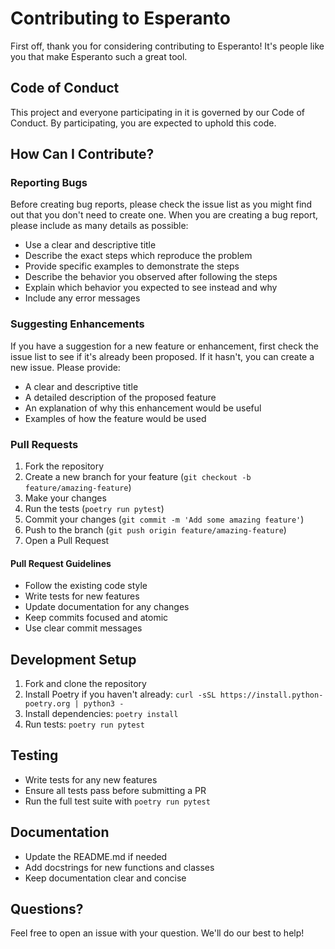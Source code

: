 # Contributing to Esperanto

First off, thank you for considering contributing to Esperanto! It's people like you that make Esperanto such a great tool.

## Code of Conduct

This project and everyone participating in it is governed by our Code of Conduct. By participating, you are expected to uphold this code.

## How Can I Contribute?

### Reporting Bugs

Before creating bug reports, please check the issue list as you might find out that you don't need to create one. When you are creating a bug report, please include as many details as possible:

* Use a clear and descriptive title
* Describe the exact steps which reproduce the problem
* Provide specific examples to demonstrate the steps
* Describe the behavior you observed after following the steps
* Explain which behavior you expected to see instead and why
* Include any error messages

### Suggesting Enhancements

If you have a suggestion for a new feature or enhancement, first check the issue list to see if it's already been proposed. If it hasn't, you can create a new issue. Please provide:

* A clear and descriptive title
* A detailed description of the proposed feature
* An explanation of why this enhancement would be useful
* Examples of how the feature would be used

### Pull Requests

1. Fork the repository
2. Create a new branch for your feature (`git checkout -b feature/amazing-feature`)
3. Make your changes
4. Run the tests (`poetry run pytest`)
5. Commit your changes (`git commit -m 'Add some amazing feature'`)
6. Push to the branch (`git push origin feature/amazing-feature`)
7. Open a Pull Request

#### Pull Request Guidelines

* Follow the existing code style
* Write tests for new features
* Update documentation for any changes
* Keep commits focused and atomic
* Use clear commit messages

## Development Setup

1. Fork and clone the repository
2. Install Poetry if you haven't already: `curl -sSL https://install.python-poetry.org | python3 -`
3. Install dependencies: `poetry install`
4. Run tests: `poetry run pytest`

## Testing

* Write tests for any new features
* Ensure all tests pass before submitting a PR
* Run the full test suite with `poetry run pytest`

## Documentation

* Update the README.md if needed
* Add docstrings for new functions and classes
* Keep documentation clear and concise

## Questions?

Feel free to open an issue with your question. We'll do our best to help!
